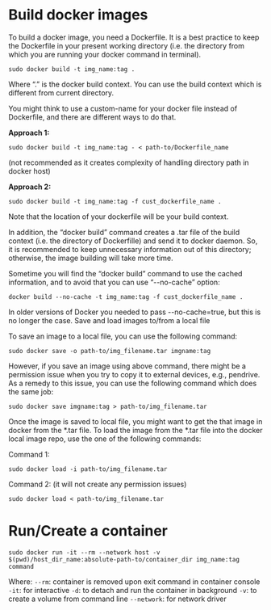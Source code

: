 
# Build docker images

To build a docker image, you need a Dockerfile. It is a best practice to keep the Dockerfile in your present working directory (i.e. the directory from which you are running your docker command in terminal). 

`sudo docker build -t img_name:tag .`

Where “.” is the docker build context. You can use the build context which is different from current directory.  

You might think to use a custom-name for your docker file instead of Dockerfile, and there are different ways to do that.

**Approach 1:** 

`sudo docker build -t img_name:tag - < path-to/Dockerfile_name `

(not recommended as it creates complexity of handling directory path in docker host)

**Approach 2:** 

`sudo docker build -t img_name:tag -f cust_dockerfile_name .`

Note that the location of your dockerfile will be your build context.

In addition, the “docker build” command creates a .tar file of the build context (i.e. the directory of Dockerfille) and send it to docker daemon. So, it is recommended to keep unnecessary information out of this directory; otherwise, the image building will take more time.

Sometime you will find the “docker build” command to use the cached information, and to avoid that you can use “--no-cache” option:

`docker build --no-cache -t img_name:tag -f cust_dockerfile_name .`

In older versions of Docker you needed to pass --no-cache=true, but this is no longer the case.
Save and load images to/from a local file

To save an image to a local file, you can use the following command:

`sudo docker save -o path-to/img_filename.tar imgname:tag`

However, if you save an image using above command, there might be a permission issue when you try to copy it to external devices, e.g., pendrive. As a remedy to this issue, you can use the following command which does the same job:

`sudo docker save imgname:tag > path-to/img_filename.tar`

Once the image is saved to local file, you might want to get the that image in docker from the *.tar file. To load the image from the *.tar file into the docker local image repo, use the one of the following commands:

Command 1: 

`sudo docker load -i path-to/img_filename.tar`

Command 2:  (it will not create any permission issues)

`sudo docker load < path-to/img_filename.tar`

# Run/Create a container

`sudo docker run -it --rm --network host -v $(pwd)/host_dir_name:absolute-path-to/container_dir img_name:tag command`

Where:
`--rm`: container is removed upon exit command in container console
`-it`: for interactive 
`-d`: to detach and run the container in background
`-v`: to create a volume from command line
`--network`: for network driver 


